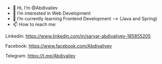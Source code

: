 - 👋 Hi, I’m @Abdivaliev
- 👀 I’m interested in Web Development
- 🌱 I’m currently learning Frontend Development --> (Java and Spring)
- 📫 How to reach me:

Linkedin: https://www.linkedin.com/in/sarvar-abdivaliyev-185855205

Facebook: https://www.facebook.com/Abdivaliyev

Telegram: https://t.me/Abdivaliev
